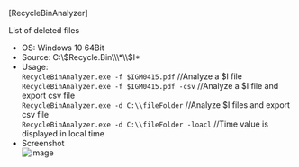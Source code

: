 [RecycleBinAnalyzer]  

List of deleted files  

- OS: Windows 10 64Bit  
- Source: C:\\$Recycle.Bin\\\*\\$I*  
- Usage:  
`RecycleBinAnalyzer.exe -f $IGM0415.pdf` //Analyze a $I file   
`RecycleBinAnalyzer.exe -f $IGM0415.pdf -csv` //Analyze a $I file and export csv file  
`RecycleBinAnalyzer.exe -d C:\\fileFolder` //Analyze $I files and export csv file  
`RecycleBinAnalyzer.exe -d C:\\fileFolder -loacl` //Time value is displayed in local time  
- Screenshot  
![image](https://user-images.githubusercontent.com/69110090/111858848-6d262380-897f-11eb-886a-c26fde80bc0f.png)  
